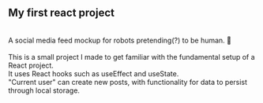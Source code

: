 My first react project
-
<br>
A social media feed mockup for robots pretending(?) to be human. 🤖
<br><br>
This is a small project I made to get familiar with the fundamental setup of a React project.<br>
It uses React hooks such as useEffect and useState. <br>
"Current user" can create new posts, with functionality for data to persist through local storage.

